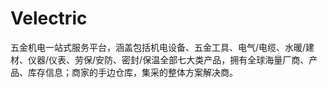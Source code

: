 # Velectric
五金机电一站式服务平台，涵盖包括机电设备、五金工具、电气/电缆、水暖/建材、仪器/仪表、劳保/安防、密封/保温全部七大类产品，拥有全球海量厂商、产品、库存信息；商家的手边仓库，集采的整体方案解决商。
